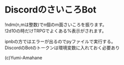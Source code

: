 # DiscordのさいころBot

!ndm(n,mは整数)でn個のm面さいころを振ります。  
!2d10の時だけTRPGでよくある%表示がされます。

ipnbの方ではエラーが出るのでpyファイルで実行する。  
DiscordのBotのトークンは環境変数に入れておく必要あり

(c)Yumi-Amahane
